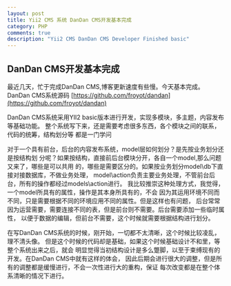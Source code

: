 ```yaml
---
layout: post
title: Yii2 CMS 系统 DanDan CMS开发基本完成
category: PHP
comments: true
description: "Yii2 CMS DanDan CMS Developer Finished basic"
---
```



## DanDan CMS开发基本完成
最近几天，忙于完成DanDan CMS,博客更新速度有些慢。今天基本完成。DanDan CMS系统源码
[https://github.com/froyot/dandan](https://github.com/froyot/dandan)

DanDan CMS系统采用YII2 basic版本进行开发，实现多模块，多主题，内容发布等基础功能。
整个系统写下来，还是需要考虑很多东西，各个模块之间的联系，代码的统筹，结构划分等
都是一门学问

对于一个具有前台，后台的内容发布系统，model层如何划分？是先按业务划分还是按结构划
分呢？如果按结构，直接前后台模块分开，各自一个model,那么问题又来了，哪些是可以共用
的，哪些是需要区分的。如果按业务划分model\db下直接对接数据库，不做业务处理，
model\action负责主要业务处理，不管前台后台，所有的操作都经过models\action进行。
我比较推崇这种处理方式，我觉得，一个model所具有的属性，操作是其本身所具有的，不会
因为其运用环境不同而不同，只是需要根据不同的环境应用不同的属性。但是这样也有问题，
后台常常因为运营需要，需要连接不同的表，但是前台则不需要。后台需要添加一些临时属性，
以便于数据的编辑，但前台不需要，这个时候就需要根据结构进行划分。

在写DanDan CMS系统的时候，刚开始，一切都不太清晰，这个时候比较凌乱，理不清头像。
但是这个时候的代码却是基础，如果这个时候基础设计不和里，等整个系统出来之后，就会
明显觉得当初结构设计是多么蹩脚，以至于束缚现有的开发。在DanDan CMS中就有这样的体会，
因此后期会进行很大的调整，但是所有的调整都是缓慢进行，不会一次性进行大的重构，保证
每次改变都是在整个体系清晰的情况下进行。


